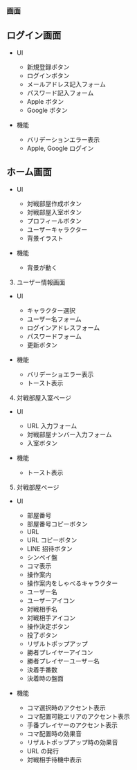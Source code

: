 ### 画面

## ログイン画面

- UI

  - 新規登録ボタン
  - ログインボタン
  - メールアドレス記入フォーム
  - パスワード記入フォーム
  - Apple ボタン
  - Google ボタン

- 機能

  - バリデーションエラー表示
  - Apple, Google ログイン

## ホーム画面

- UI

  - 対戦部屋作成ボタン
  - 対戦部屋入室ボタン
  - プロフィールボタン
  - ユーザーキャラクター
  - 背景イラスト

- 機能

  - 背景が動く

3. ユーザー情報画面

- UI

  - キャラクター選択
  - ユーザー名フォーム
  - ログインアドレスフォーム
  - パスワードフォーム
  - 更新ボタン

- 機能

  - バリデーショエラー表示
  - トースト表示

4. 対戦部屋入室ページ

- UI

  - URL 入力フォーム
  - 対戦部屋ナンバー入力フォーム
  - 入室ボタン

- 機能

  - トースト表示

5. 対戦部屋ページ

- UI

  - 部屋番号
  - 部屋番号コピーボタン
  - URL
  - URL コピーボタン
  - LINE 招待ボタン
  - シンペイ盤
  - コマ表示
  - 操作案内
  - 操作案内をしゃべるキャラクター
  - ユーザー名
  - ユーザーアイコン
  - 対戦相手名
  - 対戦相手アイコン
  - 操作決定ボタン
  - 投了ボタン
  - リザルトポップアップ
  - 勝者プレイヤーアイコン
  - 勝者プレイヤーユーザー名
  - 決着手番数
  - 決着時の盤面

- 機能

  - コマ選択時のアクセント表示
  - コマ配置可能エリアのアクセント表示
  - 手番プレイヤーのアクセント表示
  - コマ配置時の効果音
  - リザルトポップアップ時の効果音
  - URL の発行
  - 対戦相手待機中表示
